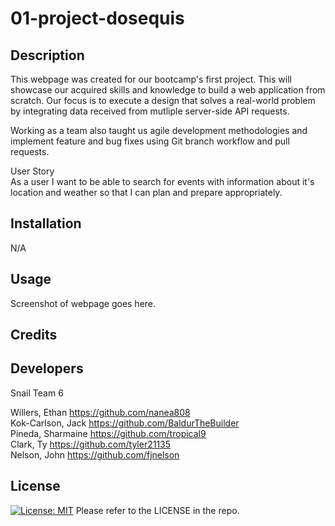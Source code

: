 # 01-project-dosequis 

## Description

This webpage was created for our bootcamp's first project. This will showcase our acquired skills and knowledge to build a web application from scratch. Our focus is to execute a design that solves a real-world problem by integrating data received from mutliple server-side API requests.

Working as a team also taught us agile development methodologies and implement feature and bug fixes using Git branch workflow and pull requests.


User Story <br>
As a user I want to be able to search for events with information about it's location and weather so that I can plan and prepare appropriately.


## Installation

N/A

## Usage

Screenshot of webpage goes here.


## Credits


## Developers

Snail Team 6

Willers, Ethan https://github.com/nanea808 <br>
Kok-Carlson, Jack https://github.com/BaldurTheBuilder <br>
Pineda, Sharmaine https://github.com/tropical9 <br> 
Clark, Ty https://github.com/tyler21135 <br> 
Nelson, John https://github.com/fjnelson 


## License
[![License: MIT](https://img.shields.io/badge/License-MIT-yellow.svg)](https://opensource.org/licenses/MIT) 
Please refer to the LICENSE in the repo.




